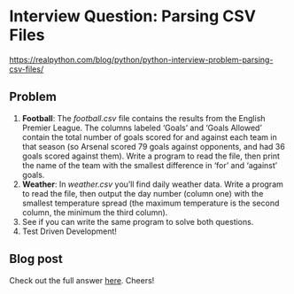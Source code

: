 # Interview Question: Parsing CSV Files
https://realpython.com/blog/python/python-interview-problem-parsing-csv-files/

## Problem

1. **Football**: The *football.csv* file contains the results from the English Premier League. The columns labeled ‘Goals’ and ‘Goals Allowed’ contain the total number of goals scored for and against each team in that season (so Arsenal scored 79 goals against opponents, and had 36 goals scored against them). Write a program to read the file, then print the name of the team with the smallest difference in ‘for’ and ‘against’ goals.
1. **Weather**: In *weather.csv* you’ll find daily weather data. Write a program to read the file, then output the day number (column one) with the smallest temperature spread (the maximum temperature is the second column, the minimum the third column).
1. See if you can write the same program to solve both questions.
1. Test Driven Development!

## Blog post

Check out the full answer [here](http://www.realpython.com/blog/python/python-interview-problem-parsing-csv-files/#.U4pds5SwI7s). Cheers!
